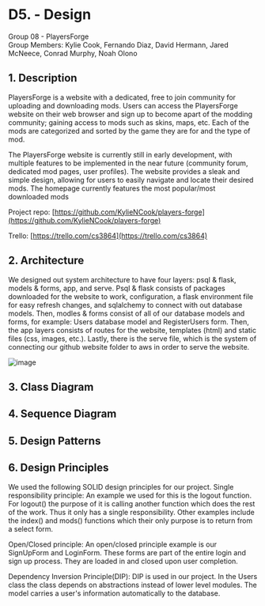 # D5. - Design

Group 08 - PlayersForge\
Group Members: Kylie Cook, Fernando Diaz, David Hermann, Jared McNeece, Conrad Murphy, Noah Olono

## 1. Description

PlayersForge is a website with a dedicated, free to join community for uploading and downloading mods. Users can access the PlayersForge website on their web browser and sign up 
to become apart of the modding community; gaining access to mods such as skins, maps, etc. Each of the mods are categorized and sorted by the game they are for and the type of mod. 

The PlayersForge website is currently still in early development, with multiple features to be implemented in the near future (community forum, dedicated mod pages, user profiles).
The website provides a sleak and simple design, allowing for users to easily navigate and locate their desired mods. The homepage currently features the most popular/most downloaded mods

Project repo: [https://github.com/KylieNCook/players-forge](https://github.com/KylieNCook/players-forge)

Trello: [https://trello.com/cs3864](https://trello.com/cs3864)

## 2. Architecture

We designed out system architecture to have four layers: psql & flask, models & forms, app, and serve. Psql & flask consists of packages downloaded for the website to work, configuration, a flask environment file for easy refresh changes, and sqlalchemy to connect with out database models. Then, modles & forms consist of all of our database models and forms, for example: Users database model and RegisterUsers form. Then, the app layers consists of routes for the website, templates (html) and static files (css, images, etc.). Lastly, there is the serve file, which is the system of connecting our github website folder to aws in order to serve the website.

![image](https://user-images.githubusercontent.com/78190024/112666147-186c2800-8e19-11eb-8d55-531e24bb5cd7.png)

## 3. Class Diagram

## 4. Sequence Diagram

## 5. Design Patterns

## 6. Design Principles
We used the following SOLID design principles for our project.
Single responsibility principle: An example we used for this is the logout function. For logout() the purpose of it is calling another function which does the rest of the work. Thus it only has a single responsibility. Other examples include the index() and mods() functions which their only purpose is to return from a select form. 

Open/Closed principle: An open/closed principle example is our SignUpForm and LoginForm. These forms are part of the entire login and sign up process. They are loaded in and closed upon user completion. 

Dependency Inversion Principle(DIP): DIP is used in our project. In the Users class the class depends on abstractions instead of lower level modules. The model carries a user's information automatically to the database. 
